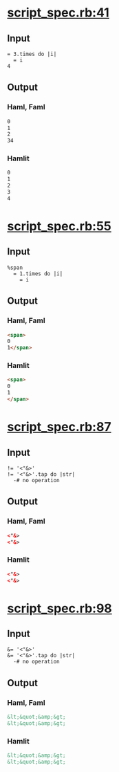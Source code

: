 # [script\_spec.rb:41](https://github.com/k0kubun/hamlit/blob/master/spec/hamlit/engine/script_spec.rb#L41)
## Input
```haml
= 3.times do |i|
  = i
4

```

## Output
### Haml, Faml
```html
0
1
2
34

```

### Hamlit
```html
0
1
2
3
4

```


# [script\_spec.rb:55](https://github.com/k0kubun/hamlit/blob/master/spec/hamlit/engine/script_spec.rb#L55)
## Input
```haml
%span
  = 1.times do |i|
    = i

```

## Output
### Haml, Faml
```html
<span>
0
1</span>

```

### Hamlit
```html
<span>
0
1
</span>

```


# [script\_spec.rb:87](https://github.com/k0kubun/hamlit/blob/master/spec/hamlit/engine/script_spec.rb#L87)
## Input
```haml
!= '<"&>'
!= '<"&>'.tap do |str|
  -# no operation

```

## Output
### Haml, Faml
```html
<"&>
<"&>
```

### Hamlit
```html
<"&>
<"&>

```


# [script\_spec.rb:98](https://github.com/k0kubun/hamlit/blob/master/spec/hamlit/engine/script_spec.rb#L98)
## Input
```haml
&= '<"&>'
&= '<"&>'.tap do |str|
  -# no operation

```

## Output
### Haml, Faml
```html
&lt;&quot;&amp;&gt;
&lt;&quot;&amp;&gt;
```

### Hamlit
```html
&lt;&quot;&amp;&gt;
&lt;&quot;&amp;&gt;

```

